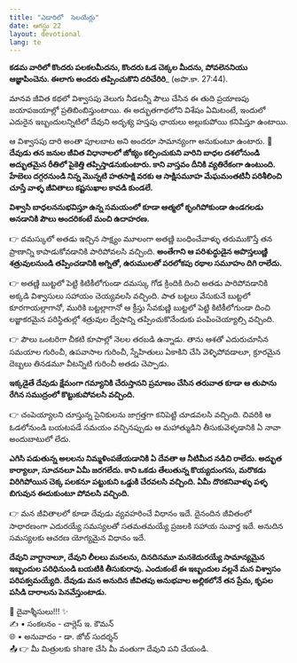 ```yaml
---
title: "ఎడారిలో  సెలయేర్లు"
date: ఆగస్టు 22
layout: devotional
lang: te
---
```


**కడమ వారిలో కొందరు పలకలమీదను, కొందరు ఓడ చెక్కల మీదను, పోవలెననియు ఆజ్ఞాపించెను. ఈలాగు అందరు తప్పించుకొని దరిచేరిరి**_ (అపొ.కా. 27:44). 

మానవ జీవిత కథలో విశ్వాసపు వెలుగు నీడలన్నీ పౌలు చేసిన ఈ తుది ప్రయాణపు జయాపజయాల్లో ప్రతిబింబిస్తుంటాయి. ఈ అద్భుతగాథలోని విశేషం ఏమిటంటే, ఇందులో ఎదురైన ఇబ్బందులన్నిటిలో దేవుని అదృశ్య హస్తపు ఛాయలు అల్లుకుపోయి కనిపిస్తూ ఉంటాయి.

ఆ విశ్వాసపు దారి అంతా పూలబాట అని అందరూ సామాన్యంగా అనుకుంటూ ఉంటారు. 
**📖దేవుడు తన జనుల జీవిత విధానాలలో జోక్యం కల్పించుకుని వారిని బాధల దశలోనుండి అద్భుతమైన రీతిలో పైకెత్తి తప్పిస్తాడనుకుంటారు. కాని వాస్తవం దీనికి వ్యతిరేకంగా ఉంటుంది. హేబెలు దగ్గరనుండి నిన్న మొన్నటి హతసాక్షి వరకు ఆ సాక్షిసమూహ మేఘమంతటినీ పరిశీలించి చూస్తే వాళ్ళ జీవితాలు కష్టసుఖాల కావడి కుండలే.**

**విశ్వాసి బాధలననుభవిస్తూ ఉన్న సమయంలో కూడా ఆత్మలో కృంగిపోకుండా ఉండగలడు అనడానికి పౌలు అందరికంటే మంచి ఉదాహరణ.** 

👉 దమస్కులో అతడు ఇచ్చిన సాక్ష్యం మూలంగా అతణ్ణి బంధించేవాళ్ళు తరుముకొస్తే తన ప్రాణాన్ని కాపాడుకోవడానికి పారిపోవలసి వచ్చింది. **అంతేగాని ఆ పరిశుద్ధుడైన అపొస్తలుణ్ణి శత్రువులనుండి తప్పించడానికి అగ్నితో, ఉరుములతో పరలోకపు రథాల సమూహం దిగి రాలేదు.**

👉 అతణ్ణి బుట్టలో పెట్టి కిటికీలోగుండా దమస్కు గోడ క్రిందికి దించి అతడు పారిపోవడానికి అక్కడి విశ్వాసులు సహాయం చెయ్యవలసి వచ్చింది. పాత బట్టలు వేసుకునే బుట్టలో కూరగాయల్లాగానో, మురికి బట్టల్లాగానో ఆ క్రీస్తు సేవకుణ్ణి బుట్టలో పెట్టి కిటికీలోగుండా దించి లజ్జాకరమైన పరిస్థితుల్లో శత్రువుల ద్వేషాన్ని తప్పించుకొనేందుకు పంపించెయ్యాల్సి వచ్చింది.

👉 పౌలు ఒంటరిగా చీకటి కూపాల్లో నెలల తరబడి ఉన్నాడు. తాను ఆశతో ఎదురుచూసిన సమయాల గురించీ, ఉపవాసాల గురించీ, స్నేహితులు ఏకాకిని చేసి వెళ్ళిపోవడాలూ, క్రూరమైన దెబ్బలు తినడమూ వీటన్నిటి గురించీ అతడు చెప్పాడు. 

**ఇక్కడైతే దేవుడు క్షేమంగా గమ్యానికి చేరుస్తానని ప్రమాణం చేసిన తరువాత కూడా ఆ తుపాను రేగిన సముద్రంలో కొట్టుకుపోవలసి వచ్చింది.**

👉 చంపెయ్యాలని చూస్తున్న సైనికులను జాగ్రత్తగా కనిపెట్టి చూడవలసి వచ్చింది. చివరికి ఆ ఓడలోనుండి బయటపడే సమయం వచ్చినప్పుడు ఆ మహాత్ముడిని తీసుకువెళ్ళడానికి ఏ నావా అందుబాటులో లేదు. 

**ఎగిసి పడుతున్న అలలను నిమ్మళింపజేయడానికి ఏ దేవతా ఆ నీటిమీద నడిచి రాలేదు. అద్భుత కార్యాలూ, సూచనలూ ఏమీ జరగలేదు. కాని ఒకడు తేలుతున్న కొయ్యదుంగను, మరొకడు విరిగిపోయిన చెక్క పలకనూ పట్టుకుని ఒడ్డుకి చేరవలసి వచ్చింది. ఏమీ దొరకనివాళ్ళు పళ్ళ బిగువున ఈదుకుంటూ పోవలసి వచ్చింది.**

👉 మన జీవితాలలో కూడా దేవుడు వ్యవహరించే విధానం ఇదే. దైనందిన జీవితంలో సాధారణంగా ఎదురయ్యే సమస్యలతో సతమతమయ్యే ప్రజలకి సహాయ సువార్త ఇదే. అనుదిన సమస్యలకు ఆచరణ యోగ్యమైన విధానం ఇదే.

**దేవుని వాగ్దానాలూ, దేవుని లీలలు మనలను, దినదినమూ మనకెదురయ్యే సామాన్యమైన ఇబ్బందుల పరిధినుండి బయటికి తీసుకురావు. ఎందుకంటే ఈ ఇబ్బందుల వల్లనే మన విశ్వాసం పరిపక్వమయ్యేది. దేవుడు మన అనుదిన జీవితపు అనుభవాల అల్లికలోనే తన ప్రేమ, కృపల పసిడి దారాలను పెనవేస్తుంటాడు.**


<div class="blessing">🙏 <span class="bless-text">దైవాశ్శీసులు!!!</span> ✨</div>

<div class="credit">✍️ <span class="credit-text">▪ సంకలనం - చార్లెస్ ఇ. కౌమన్</span></div>
<div class="credit">🌐 <span class="credit-text">▪ అనువాదం - డా. జోబ్ సుదర్శన్</span></div>


<div class="share">📤 👉 <span class="share-text">మీ మిత్రులకు share చేసి మీ వంతుగా దేవుని పని చేయండి.</span></div>
